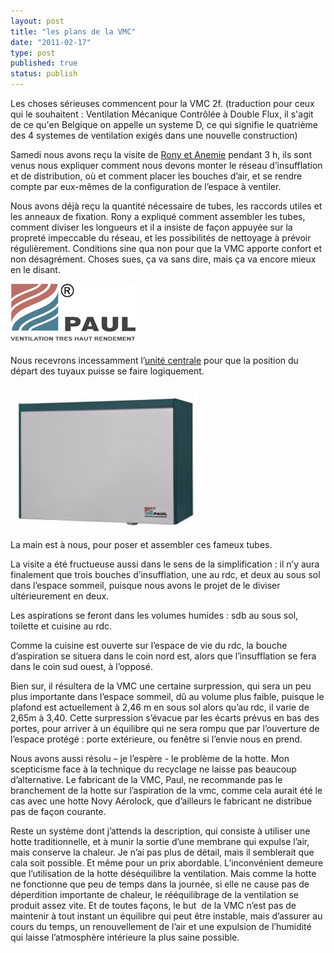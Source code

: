 ```yaml
---
layout: post
title: "les plans de la VMC"
date: "2011-02-17"
type: post
published: true
status: publish
---
```


Les choses sérieuses commencent pour la VMC 2f. (traduction pour ceux qui le souhaitent : Ventilation Mécanique Contrôlée à Double Flux, il s'agit de ce qu'en Belgique on appelle un systeme D, ce qui signifie le quatrième des 4 systemes de ventilation exigés dans une nouvelle construction)

Samedi nous avons reçu la visite de [Rony et Anemie](http://paulverluchting.be/) pendant 3 h, ils sont venus nous expliquer comment nous devons monter le réseau d’insufflation et de distribution, où et comment placer les bouches d’air, et se rendre compte par eux-mêmes de la configuration de l’espace à ventiler.

Nous avons déjà reçu la quantité nécessaire de tubes, les raccords utiles et les anneaux de fixation. Rony a expliqué comment assembler les tubes, comment diviser les longueurs et il a insiste de façon appuyée sur la propreté impeccable du réseau, et les possibilités de nettoyage à prévoir régulièrement. Conditions sine qua non pour que la VMC apporte confort et non désagrément. Choses sues, ça va sans dire, mais ça va encore mieux en le disant.

[![](/images/2011/02/LOGO_PAUL.png "LOGO_PAUL")](/images/2011/02/LOGO_PAUL.png)

Nous recevrons incessamment l’[unité centrale](http://paulverluchting.be/nieuws/de-focus-200-heeft-het-php-certificaat-behaald) pour que la position du départ des tuyaux puisse se faire logiquement.

[![](/images/2011/02/focus_200-300x230.jpg "focus_200")](/images/2011/02/focus_200.jpg)

La main est à nous, pour poser et assembler ces fameux tubes.

La visite a été fructueuse aussi dans le sens de la simplification : il n’y aura finalement que trois bouches d’insufflation, une au rdc, et deux au sous sol dans l’espace sommeil, puisque nous avons le projet de le diviser ultérieurement en deux.

Les aspirations se feront dans les volumes humides : sdb au sous sol, toilette et cuisine au rdc.

Comme la cuisine est ouverte sur l’espace de vie du rdc, la bouche d’aspiration se situera dans le coin nord est, alors que l’insufflation se fera dans le coin sud ouest, à l’opposé.

Bien sur, il résultera de la VMC une certaine surpression, qui sera un peu plus importante dans l’espace sommeil, dû au volume plus faible, puisque le plafond est actuellement à 2,46 m en sous sol alors qu’au rdc, il varie de 2,65m à 3,40. Cette surpression s’évacue par les écarts prévus en bas des portes, pour arriver à un équilibre qui ne sera rompu que par l’ouverture de l’espace protégé : porte extérieure, ou fenêtre si l’envie nous en prend.

Nous avons aussi résolu – je l’espère - le problème de la hotte. Mon scepticisme face à la technique du recyclage ne laisse pas beaucoup d’alternative. Le fabricant de la VMC, Paul, ne recommande pas le branchement de la hotte sur l’aspiration de la vmc, comme cela aurait été le cas avec une hotte Novy Aérolock, que d’ailleurs le fabricant ne distribue pas de façon courante.

Reste un système dont j’attends la description, qui consiste à utiliser une hotte traditionnelle, et à munir la sortie d’une membrane qui expulse l’air, mais conserve la chaleur. Je n’ai pas plus de détail, mais il semblerait que cala soit possible. Et même pour un prix abordable. L’inconvénient demeure que l’utilisation de la hotte déséquilibre la ventilation. Mais comme la hotte ne fonctionne que peu de temps dans la journée, si elle ne cause pas de déperdition importante de chaleur, le rééquilibrage de la ventilation se produit assez vite. Et de toutes façons, le but  de la VMC n’est pas de maintenir à tout instant un équilibre qui peut être instable, mais d’assurer au cours du temps, un renouvellement de l’air et une expulsion de l’humidité qui laisse l’atmosphère intérieure la plus saine possible.
